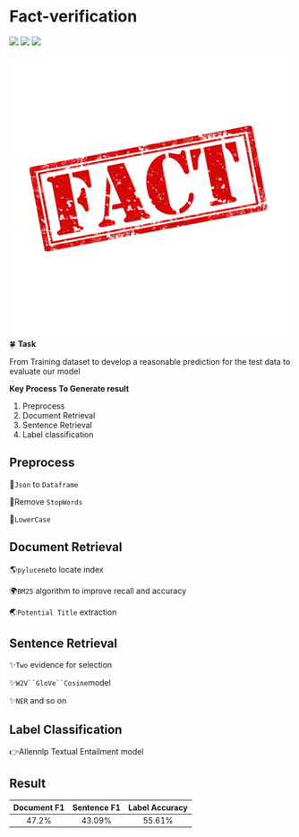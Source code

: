 # Fact-verification
![](https://img.shields.io/badge/index-pylucene-green.svg)
![](https://img.shields.io/badge/method-cosine&Word2Vec-blue.svg)
![](https://img.shields.io/badge/language-python-orange.svg)

![image](https://github.com/alanwangwyz/Fact-verification/blob/master/image/article-fact-or-opinion.jpg)
🍀
**Task**

From Training dataset to develop a reasonable prediction for the test data to evaluate our model

**Key Process To Generate result**
1. Preprocess
2. Document Retrieval
3. Sentence Retrieval
4. Label classification

## Preprocess ##
👻`Json` to `Dataframe`

👻Remove `StopWords`

👻`LowerCase`


## Document Retrieval ##
🌎`pylucene`to locate index

🌍`BM25` algorithm to improve recall and accuracy

🌏`Potential Title` extraction

## Sentence Retrieval ##
✨`Two` evidence for selection

✨`W2V``GloVe``Cosine`model 

✨`NER` and so on

## Label Classification ##
👉Allennlp Textual Entailment model

## Result ##
|Document F1|Sentence F1|Label Accuracy|
| :----------: | :-----------:  | :-----------: |
|47.2%|43.09%|55.61%|
